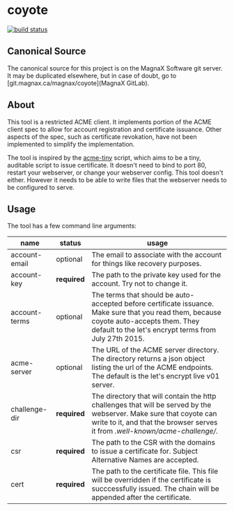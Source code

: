 coyote
======

[![build status](https://git.magnax.ca/magnax/coyote/badges/master/build.svg)](https://git.magnax.ca/magnax/coyote/builds)

Canonical Source
----------------

The canonical source for this project is on the MagnaX Software git server. It
may be duplicated elsewhere, but in case of doubt, go to
[git.magnax.ca/magnax/coyote](MagnaX GitLab).

About
-----

This tool is a restricted ACME client. It implements portion of the ACME client
spec to allow for account registration and certificate issuance. Other aspects
of the spec, such as certificate revokation, have not been implemented to
simplify the implementation.

The tool is inspired by the [acme-tiny](https://github.com/diafygi/acme-tiny)
script, which aims to be a tiny, auditable script to issue certificate. It
doesn't need to bind to port 80, restart your webserver, or change your
webserver config. This tool doesn't either. However it needs to be able to write
files that the webserver needs to be configured to serve.

Usage
-----

The tool has a few command line arguments:

| name          | status       | usage                                                                                                                                                                                               |
|---------------|--------------|-----------------------------------------------------------------------------------------------------------------------------------------------------------------------------------------------------|
| account-email | optional     | The email to associate with the account for things like recovery purposes.                                                                                                                          |
| account-key   | **required** | The path to the private key used for the account. Try not to change it.                                                                                                                             |
| account-terms | optional     | The terms that should be auto-accepted before certificate issuance. Make sure that you read them, because coyote auto-accepts them. They default to the let's encrypt terms from July 27th 2015.    |
| acme-server   | optional     | The URL of the ACME server directory. The directory returns a json object listing the url of the ACME endpoints. The default is the let's encrypt live v01 server.                                  |
| challenge-dir | **required** | The directory that will contain the http challenges that will be served by the webserver. Make sure that coyote can write to it, and that the browser serves it from _.well-known/acme-challenge/_. |
| csr           | **required** | The path to the CSR with the domains to issue a certificate for. Subject Alternative Names are accepted.                                                                                            |
| cert          | **required** | The path to the certificate file. This file will be overridden if the certificate is succcessfully issued. The chain will be appended after the certificate.                                        |
